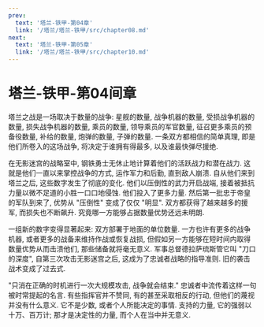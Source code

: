 ```yaml
---
prev:
  text: '塔兰-铁甲-第04章'
  link: '/塔兰/塔兰-铁甲/src/chapter08.md'
next:
  text: '塔兰-铁甲-第05章'
  link: '/塔兰/塔兰-铁甲/src/chapter10.md'
---
```


# 塔兰-铁甲-第04间章

塔兰之战是一场取决于数量的战争: 星舰的数量, 战争机器的数量, 受损战争机器的数量, 损失战争机器的数量, 乘员的数量, 领导乘员的军官数量, 征召更多乘员的预备役数量, 补给的数量, 炮弹的数量, 子弹的数量. 一条双方都相信的简单真理, 即是他们所卷入的这场战争, 将决定于谁拥有得最多, 以及谁最快弹尽援绝.

在无影迷宫的战略室中, 钢铁勇士无休止地计算着他们的活跃战力和潜在战力. 这就是他们一直以来掌控战争的方式, 运作军力和后勤, 直到敌人崩溃. 自从他们来到塔兰之后, 这些数字发生了彻底的变化. 他们以压倒性的武力开启战端, 接着被抵抗力量以微不足道的小胜一口口地侵蚀. 他们投入了更多力量. 然后第一批忠于帝皇的军队到来了, 优势从 "压倒性" 变成了仅仅 "明显". 双方都获得了越来越多的援军, 而损失也不断飙升. 究竟哪一方能够占据数量优势还远未明朗.

一组新的数字变得显著起来: 双方部署于地面的单位数量. 一方也许有更多的战争机器, 或者更多的战备来维持作战或恢复战损, 但假如另一方能够在短时间内取得数量优势从而击溃他们, 那些储备就将毫无意义. 军事总督德拉萨琉斯管它叫 "刀口的深度", 自第三次攻击无影迷宫之后, 这成为了忠诚者战略的指导准则. 旧的袭击战术变成了过去式.

"只消在正确的时机进行一次大规模攻击, 战争就会结束." 忠诚者中流传着这样一句被时常提起的名言. 有些指挥官并不赞同, 有的甚至采取相反的行动, 但他们的蔑视并没有什么意义. 它不是少数, 或者个人所能决定的事情. 支持的力量, 它的强弱以十万、百万计; 那才是决定性的力量, 而个人在当中并无意义.
